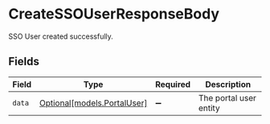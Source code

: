 # CreateSSOUserResponseBody

SSO User created successfully.


## Fields

| Field                                                  | Type                                                   | Required                                               | Description                                            |
| ------------------------------------------------------ | ------------------------------------------------------ | ------------------------------------------------------ | ------------------------------------------------------ |
| `data`                                                 | [Optional[models.PortalUser]](../models/portaluser.md) | :heavy_minus_sign:                                     | The portal user entity                                 |